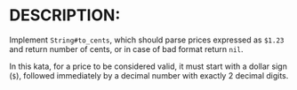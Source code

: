 # DESCRIPTION:

Implement `String#to_cents`, which should parse prices expressed as `$1.23` and return number of cents, or in case of bad format return `nil`.

In this kata, for a price to be considered valid, it must start with a dollar sign (`$`), followed immediately by a decimal number with exactly 2 decimal digits.
